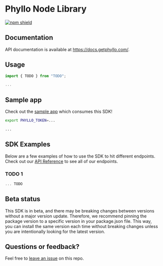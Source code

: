 # Phyllo Node Library

[![npm shield](https://img.shields.io/npm/v/@fern-api/phyllo)](https://www.npmjs.com/package/@fern-api/phyllo)

## Documentation

API documentation is available at <https://docs.getphyllo.com/>.

## Usage

```typescript
import { TODO } from "TODO";

...

```

## Sample app

Check out the [sample app](.sample-app/app.ts) which consumes this SDK!

```bash
export PHYLLO_TOKEN=...

...

```

## SDK Examples

Below are a few examples of how to use the SDK to hit different endpoints. Check out our [API Reference](https://docs.getphyllo.com/) to see all of our endpoints.

### TODO 1

```typescript
... TODO 
```

## Beta status

This SDK is in beta, and there may be breaking changes between versions without a major version update. Therefore, we recommend pinning the package version to a specific version in your package.json file. This way, you can install the same version each time without breaking changes unless you are intentionally looking for the latest version.

## Questions or feedback?

Feel free to [leave an issue](https://github.com/fern-api/phyllo-node) on this repo.
